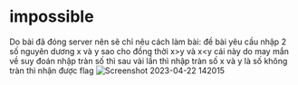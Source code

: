 # impossible
Do bài đã đóng server nên sẽ chỉ nêu cách làm bài:
đề bài yêu cầu nhập 2 số nguyên dương x và y sao cho đồng thời x>y và x<y
cái này do may mắn về suy đoán nhập tràn số thì sau vài lần thì nhập tràn số x và y là số không tràn thì nhận được flag
![Screenshot 2023-04-22 142015](https://user-images.githubusercontent.com/110059218/233911523-21721150-4cfe-4485-8f43-9383ed35e05c.png)
